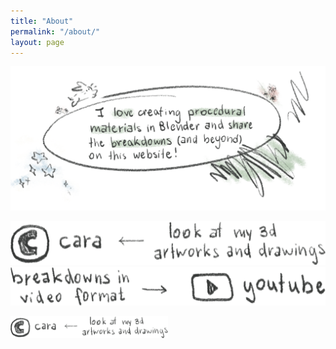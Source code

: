 ```yaml
---
title: "About"
permalink: "/about/"
layout: page
---
```


![I love creating procedural materials in Blender and share the breakdowns (and beyond) on this website!](/assets/imgs/about_desc_colored_ver2.png)

[![Look at my 3d artworks and drawings.](/assets/imgs/cara_logo_coal.png)](https://cara.app/jackal420)
[![Breakdowns in video format.](/assets/imgs/yt_logo_coal.png)](https://www.youtube.com/@jackal_blender)

<img src="/assets/imgs/cara_logo_coal.png" alt="drawing" style="width:50%;"/>
